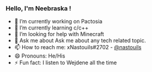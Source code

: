 ### Hello, I'm Neebraska !


- 🔭 I’m currently working on Pactosia
- 🌱 I’m currently learning c/c++
- 🤔 I’m looking for help with Minecraft
- 💬 Ask me about Ask me about any tech related topic.
- 📫 How to reach me: xNastouils#2702 - [@nastouils](https://twitter.com/nastouils)
- 😄 Pronouns: He/His
- ⚡ Fun fact: I listen to Wejdene all the time

